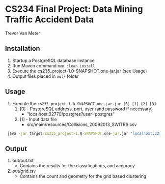 # CS234 Final Project: Data Mining Traffic Accident Data

Trevor Van Meter

## Installation

1. Startup a PostgreSQL database instance
2. Run Maven command `mvn clean install`
3. Execute the cs235_project-1.0-SNAPSHOT.one-jar.jar (see Usage)
4. Output files placed in `out/` folder

## Usage

1. Execute the `cs235_project-1.0-SNAPSHOT.one-jar.jar [0] [1] [2] [3]`:
    1. [0] - PostgreSQL address, port, user (and password if necessary)
        - "localhost:32770/postgres?user=postgres"
    2. [1] - Input data file
        - src/main/resources/Collisions_20092013_SWITRS.csv

```cmd
 java -jar target/cs235_project-1.0-SNAPSHOT.one-jar.jar "localhost:32770/postgres?user=postgres" src/main/resources/Collisions_20092013_SWITRS.csv
```


## Output

1. out/out.txt
    - Contains the results for the classifications, and accuracy
2. out/grid.tsv
    - Contains the count and geometry for the grid based clustering
